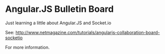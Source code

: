 # Angular.JS Bulletin Board

Just learning a little about Angular.JS and Socket.io

See: http://www.netmagazine.com/tutorials/angularjs-collaboration-board-socketio

For more information.